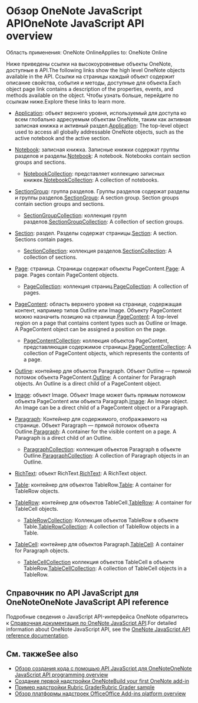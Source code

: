 # <a name="onenote-javascript-api-overview"></a><span data-ttu-id="38e71-101">Обзор OneNote JavaScript API</span><span class="sxs-lookup"><span data-stu-id="38e71-101">OneNote JavaScript API overview</span></span>

<span data-ttu-id="38e71-102">Область применения: OneNote Online</span><span class="sxs-lookup"><span data-stu-id="38e71-102">Applies to: OneNote Online</span></span>

<span data-ttu-id="38e71-103">Ниже приведены ссылки на высокоуровневые объекты OneNote, доступные в API.</span><span class="sxs-lookup"><span data-stu-id="38e71-103">The following links show the high level OneNote objects available in the API.</span></span> <span data-ttu-id="38e71-104">Ссылки на страницы каждый объект содержит описание свойства, события и методы, доступные для объекта.</span><span class="sxs-lookup"><span data-stu-id="38e71-104">Each object page link contains a description of the properties, events, and methods available on the object.</span></span> <span data-ttu-id="38e71-105">Чтобы узнать больше, перейдите по ссылкам ниже.</span><span class="sxs-lookup"><span data-stu-id="38e71-105">Explore these links to learn more.</span></span> 
    
- <span data-ttu-id="38e71-106">[Application](/javascript/api/onenote/onenote.application): объект верхнего уровня, используемый для доступа ко всем глобально адресуемым объектам OneNote, таким как активная записная книжка и активный раздел.</span><span class="sxs-lookup"><span data-stu-id="38e71-106">[Application](/javascript/api/onenote/onenote.application): The top-level object used to access all globally addressable OneNote objects, such as the active notebook and the active section.</span></span>

- <span data-ttu-id="38e71-p102">[Notebook](/javascript/api/onenote/onenote.notebook): записная книжка. Записные книжки содержат группы разделов и разделы.</span><span class="sxs-lookup"><span data-stu-id="38e71-p102">[Notebook](/javascript/api/onenote/onenote.notebook): A notebook. Notebooks contain section groups and sections.</span></span>
    - <span data-ttu-id="38e71-109">[NotebookCollection](/javascript/api/onenote/onenote.notebookcollection): представляет коллекцию записных книжек.</span><span class="sxs-lookup"><span data-stu-id="38e71-109">[NotebookCollection](/javascript/api/onenote/onenote.notebookcollection): A collection of notebooks.</span></span>

- <span data-ttu-id="38e71-p103">[SectionGroup](/javascript/api/onenote/onenote.sectiongroup): группа разделов. Группы разделов содержат разделы и группы разделов.</span><span class="sxs-lookup"><span data-stu-id="38e71-p103">[SectionGroup](/javascript/api/onenote/onenote.sectiongroup): A section group. Section groups contain section groups and sections.</span></span>
    - <span data-ttu-id="38e71-112">[SectionGroupCollection](/javascript/api/onenote/onenote.sectiongroupcollection): коллекция групп разделов.</span><span class="sxs-lookup"><span data-stu-id="38e71-112">[SectionGroupCollection](/javascript/api/onenote/onenote.sectiongroupcollection): A collection of section groups.</span></span>

- <span data-ttu-id="38e71-p104">[Section](/javascript/api/onenote/onenote.section): раздел. Разделы содержат страницы.</span><span class="sxs-lookup"><span data-stu-id="38e71-p104">[Section](/javascript/api/onenote/onenote.section): A section. Sections contain pages.</span></span>
    - <span data-ttu-id="38e71-115">[SectionCollection](/javascript/api/onenote/onenote.sectioncollection): коллекция разделов.</span><span class="sxs-lookup"><span data-stu-id="38e71-115">[SectionCollection](/javascript/api/onenote/onenote.sectioncollection): A collection of sections.</span></span>

- <span data-ttu-id="38e71-p105">[Page](/javascript/api/onenote/onenote.page): страница. Страницы содержат объекты PageContent.</span><span class="sxs-lookup"><span data-stu-id="38e71-p105">[Page](/javascript/api/onenote/onenote.page): A page. Pages contain PageContent objects.</span></span>
    - <span data-ttu-id="38e71-118">[PageCollection](/javascript/api/onenote/onenote.pagecollection): коллекция страниц.</span><span class="sxs-lookup"><span data-stu-id="38e71-118">[PageCollection](/javascript/api/onenote/onenote.pagecollection): A collection of pages.</span></span>

- <span data-ttu-id="38e71-p106">[PageContent](/javascript/api/onenote/onenote.pagecontent): область верхнего уровня на странице, содержащая контент, например типов Outline или Image. Объекту PageContent можно назначить позицию на странице.</span><span class="sxs-lookup"><span data-stu-id="38e71-p106">[PageContent](/javascript/api/onenote/onenote.pagecontent): A top-level region on a page that contains content types such as Outline or Image. A PageContent object can be assigned a position on the page.</span></span>
    - <span data-ttu-id="38e71-121">[PageContentCollection](/javascript/api/onenote/onenote.pagecontentcollection): коллекция объектов PageContent, представляющая содержимое страницы.</span><span class="sxs-lookup"><span data-stu-id="38e71-121">[PageContentCollection](/javascript/api/onenote/onenote.pagecontentcollection): A collection of PageContent objects, which represents the contents of a page.</span></span>

- <span data-ttu-id="38e71-p107">[Outline](/javascript/api/onenote/onenote.outline): контейнер для объектов Paragraph. Объект Outline — прямой потомок объекта PageContent.</span><span class="sxs-lookup"><span data-stu-id="38e71-p107">[Outline](/javascript/api/onenote/onenote.outline): A container for Paragraph objects. An Outline is a direct child of a PageContent object.</span></span>

- <span data-ttu-id="38e71-p108">[Image](/javascript/api/onenote/onenote.image): объект Image. Объект Image может быть прямым потомком объекта PageContent или объекта Paragraph.</span><span class="sxs-lookup"><span data-stu-id="38e71-p108">[Image](/javascript/api/onenote/onenote.image): An Image object. An Image can be a direct child of a PageContent object or a Paragraph.</span></span>

- <span data-ttu-id="38e71-p109">[Paragraph](/javascript/api/onenote/onenote.paragraph): Контейнер для содержимого, отображаемого на странице. Объект Paragraph — прямой потомок объекта Outline.</span><span class="sxs-lookup"><span data-stu-id="38e71-p109">[Paragraph](/javascript/api/onenote/onenote.paragraph): A container for the visible content on a page. A Paragraph is a direct child of an Outline.</span></span>
    - <span data-ttu-id="38e71-128">[ParagraphCollection](/javascript/api/onenote/onenote.paragraphcollection): коллекция объектов Paragraph в объекте Outline.</span><span class="sxs-lookup"><span data-stu-id="38e71-128">[ParagraphCollection](/javascript/api/onenote/onenote.paragraphcollection): A collection of Paragraph objects in an Outline.</span></span>

- <span data-ttu-id="38e71-129">[RichText](/javascript/api/onenote/onenote.richtext): объект RichText.</span><span class="sxs-lookup"><span data-stu-id="38e71-129">[RichText](/javascript/api/onenote/onenote.richtext): A RichText object.</span></span>

- <span data-ttu-id="38e71-130">[Table](/javascript/api/onenote/onenote.table): контейнер для объектов TableRow.</span><span class="sxs-lookup"><span data-stu-id="38e71-130">[Table](/javascript/api/onenote/onenote.table): A container for TableRow objects.</span></span>

- <span data-ttu-id="38e71-131">[TableRow](/javascript/api/onenote/onenote.tablerow): контейнер для объектов TableCell.</span><span class="sxs-lookup"><span data-stu-id="38e71-131">[TableRow](/javascript/api/onenote/onenote.tablerow): A container for TableCell objects.</span></span>
    - <span data-ttu-id="38e71-132">[TableRowCollection](/javascript/api/onenote/onenote.tablerowcollection): Коллекция объектов TableRow в объекте Table.</span><span class="sxs-lookup"><span data-stu-id="38e71-132">[TableRowCollection](/javascript/api/onenote/onenote.tablerowcollection): A collection of TableRow objects in a Table.</span></span>
 
- <span data-ttu-id="38e71-133">[TableCell](/javascript/api/onenote/onenote.tablecell): контейнер для объектов Paragraph.</span><span class="sxs-lookup"><span data-stu-id="38e71-133">[TableCell](/javascript/api/onenote/onenote.tablecell): A container for Paragraph objects.</span></span>
    - <span data-ttu-id="38e71-134">[TableCellCollection](/javascript/api/onenote/onenote.tablecellcollection) коллекция объектов TableCell в объекте TableRow.</span><span class="sxs-lookup"><span data-stu-id="38e71-134">[TableCellCollection](/javascript/api/onenote/onenote.tablecellcollection): A collection of TableCell objects in a TableRow.</span></span>

## <a name="onenote-javascript-api-reference"></a><span data-ttu-id="38e71-135">Справочник по API JavaScript для OneNote</span><span class="sxs-lookup"><span data-stu-id="38e71-135">OneNote JavaScript API reference</span></span>

<span data-ttu-id="38e71-136">Подробные сведения о JavaScript API-интерфейса OneNote обратитесь к [Справочная документация по OneNote JavaScript API](/javascript/api/onenote).</span><span class="sxs-lookup"><span data-stu-id="38e71-136">For detailed information about OneNote JavaScript API, see the [OneNote JavaScript API reference documentation](/javascript/api/onenote).</span></span>

## <a name="see-also"></a><span data-ttu-id="38e71-137">См. также</span><span class="sxs-lookup"><span data-stu-id="38e71-137">See also</span></span>

- [<span data-ttu-id="38e71-138">Обзор создания кода с помощью API JavaScript для OneNote</span><span class="sxs-lookup"><span data-stu-id="38e71-138">OneNote JavaScript API programming overview</span></span>](https://docs.microsoft.com/office/dev/add-ins/onenote/onenote-add-ins-programming-overview)
- [<span data-ttu-id="38e71-139">Создание первой надстройки OneNote</span><span class="sxs-lookup"><span data-stu-id="38e71-139">Build your first OneNote add-in</span></span>](https://docs.microsoft.com/office/dev/add-ins/onenote/onenote-add-ins-getting-started)
- [<span data-ttu-id="38e71-140">Пример надстройки Rubric Grader</span><span class="sxs-lookup"><span data-stu-id="38e71-140">Rubric Grader sample</span></span>](https://github.com/OfficeDev/OneNote-Add-in-Rubric-Grader)
- [<span data-ttu-id="38e71-141">Обзор платформы надстроек Office</span><span class="sxs-lookup"><span data-stu-id="38e71-141">Office Add-ins platform overview</span></span>](https://docs.microsoft.com/office/dev/add-ins/overview/office-add-ins)
